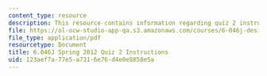 ```yaml
---
content_type: resource
description: This resource contains information regarding quiz 2 instructions.
file: https://ol-ocw-studio-app-qa.s3.amazonaws.com/courses/6-046j-design-and-analysis-of-algorithms-spring-2012/123aef7a77e5a7316e76d4e0e8858e5a_MIT6_046JS12_quiz2_info.pdf
file_type: application/pdf
resourcetype: Document
title: 6.046J Spring 2012 Quiz 2 Instructions
uid: 123aef7a-77e5-a731-6e76-d4e0e8858e5a
---
```

